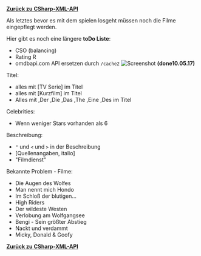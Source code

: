 [__Zurück zu CSharp-XML-API__](https://github.com/DerDannyF/CSharp-XML-API)

Als letztes bevor es mit dem spielen losgeht müssen noch die Filme eingepflegt werden.

Hier gibt es noch eine längere __toDo Liste__:
- CSO (balancing)
- Rating R
- omdbapi.com API ersetzen durch `/cache2`  ![Screenshot](http://www.aya-forum.de/images/smilies/Haken.gif) __(done10.05.17)__

Titel: 
- alles mit [TV Serie] im Titel
- alles mit [Kurzfilm] im Titel
- Alles mit ,Der ,Die ,Das  ,The ,Eine ,Des im Titel

Celebrities:
- Wenn weniger Stars vorhanden als 6

Beschreibung:
- `"` und `<` und `>` in der Beschreibung
- [Quellenangaben, italio]
- "Filmdienst"

Bekannte Problem - Filme:
- Die Augen des Wolfes
- Man nennt mich Hondo
- Im Schloß der blutigen...
- High Riders
- Der wildeste Westen
- Verlobung am Wolfgangsee
- Bengi - Sein größter Abstieg
- Nackt und verdammt
- Micky, Donald & Goofy


[__Zurück zu CSharp-XML-API__](https://github.com/DerDannyF/CSharp-XML-API)
